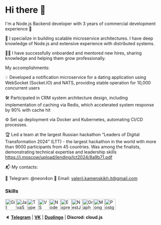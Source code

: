 <h1> Hi there 👋 </h1> 

I'm a Node.js Backend developer with 3 years of commercial development experience 🌟

🚀 I specialize in building scalable microservice architectures. I have deep knowledge of Node.js and extensive experience with distributed systems.

👨‍🏫 I have successfully onboarded and mentored new hires, sharing knowledge and helping them grow professionally.

My accomplishments:

💡 Developed a notification microservice for a dating application using WebSocket (Socket.IO) and NATS, providing stable operation for 10,000 concurrent users

🛠 Participated in CRM system architecture design, including implementation of caching via Redis, which accelerated system response by 90% with cache hit

⚙️ Set up deployment via Docker and Kubernetes, automating CI/CD processes.

🏆 Led a team at the largest Russian hackathon “Leaders of Digital Transformation 2024” (LTT) - the largest hackathon in the world with more than 9000 participants from 45 countries. Was among the finalists, demonstrating technical expertise and leadership skills https://i.moscow/upload/lending/lct2024/8a9b71.pdf

📬 My contacts:

📱 Telegram: @neon4on
📧 Email: valerii.kamenskikh.it@gmail.com

### Skills

<p align="left">
<a href="https://git-scm.com/" target="_blank" rel="noreferrer"><img src="https://raw.githubusercontent.com/danielcranney/readme-generator/main/public/icons/skills/git-colored.svg" width="36" height="36" alt="Git" /></a><a href="https://developer.mozilla.org/en-US/docs/Web/JavaScript" target="_blank" rel="noreferrer"><img src="https://raw.githubusercontent.com/danielcranney/readme-generator/main/public/icons/skills/javascript-colored.svg" width="36" height="36" alt="JavaScript" /></a><a href="https://www.typescriptlang.org/" target="_blank" rel="noreferrer"><img src="https://raw.githubusercontent.com/danielcranney/readme-generator/main/public/icons/skills/typescript-colored.svg" width="36" height="36" alt="TypeScript" /></a><a href="https://code.visualstudio.com/" target="_blank" rel="noreferrer"><img src="https://raw.githubusercontent.com/danielcranney/readme-generator/main/public/icons/skills/visualstudiocode.svg" width="36" height="36" alt="VS Code" /></a><a href="https://nodejs.org/en/" target="_blank" rel="noreferrer"><img src="https://raw.githubusercontent.com/danielcranney/readme-generator/main/public/icons/skills/nodejs-colored.svg" width="36" height="36" alt="NodeJS" /></a><a href="https://expressjs.com/" target="_blank" rel="noreferrer"><img src="https://raw.githubusercontent.com/danielcranney/readme-generator/main/public/icons/skills/express-colored.svg" width="36" height="36" alt="Express" /></a><a href="https://docs.nestjs.com/" target="_blank" rel="noreferrer"><img src="https://raw.githubusercontent.com/danielcranney/readme-generator/main/public/icons/skills/nestjs-colored.svg" width="36" height="36" alt="NestJS" /></a><a href="https://graphql.org/" target="_blank" rel="noreferrer"><img src="https://raw.githubusercontent.com/danielcranney/readme-generator/main/public/icons/skills/graphql-colored.svg" width="36" height="36" alt="GraphQL" /></a><a href="https://www.mongodb.com/" target="_blank" rel="noreferrer"><img src="https://raw.githubusercontent.com/danielcranney/readme-generator/main/public/icons/skills/mongodb-colored.svg" width="36" height="36" alt="MongoDB" /></a><a href="https://www.postgresql.org/" target="_blank" rel="noreferrer"><img src="https://raw.githubusercontent.com/danielcranney/readme-generator/main/public/icons/skills/postgresql-colored.svg" width="36" height="36" alt="PostgreSQL" /></a>
</p>

:speaker: <strong><a href="https://t.me/neon4on">Telegram</a></strong> | <strong><a href="https://vk.com/rushexe">VK</a></strong> | <strong><a href="https://www.duolingo.com/profile/Kamenskikh1">Duolingo</a></strong> | <strong> Discrod: cloud.js </strong>


